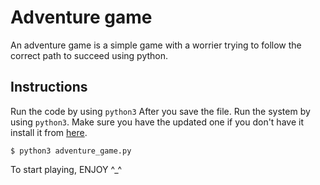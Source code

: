 # Adventure game
An adventure game is a simple game with a worrier trying to follow the correct path to succeed using python.

## Instructions
Run the code by using `python3` After you save the file. Run the system by using `python3`.
Make sure you have the updated one if you don't have it install it from [here](https://www.python.org/downloads/?target=_blank).
```shell
$ python3 adventure_game.py
```


To start playing, ENJOY ^_^
